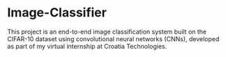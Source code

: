 # Image-Classifier
This project is an end-to-end image classification system built on the CIFAR-10 dataset using convolutional neural networks (CNNs), developed as part of my virtual internship at Croatia Technologies.
